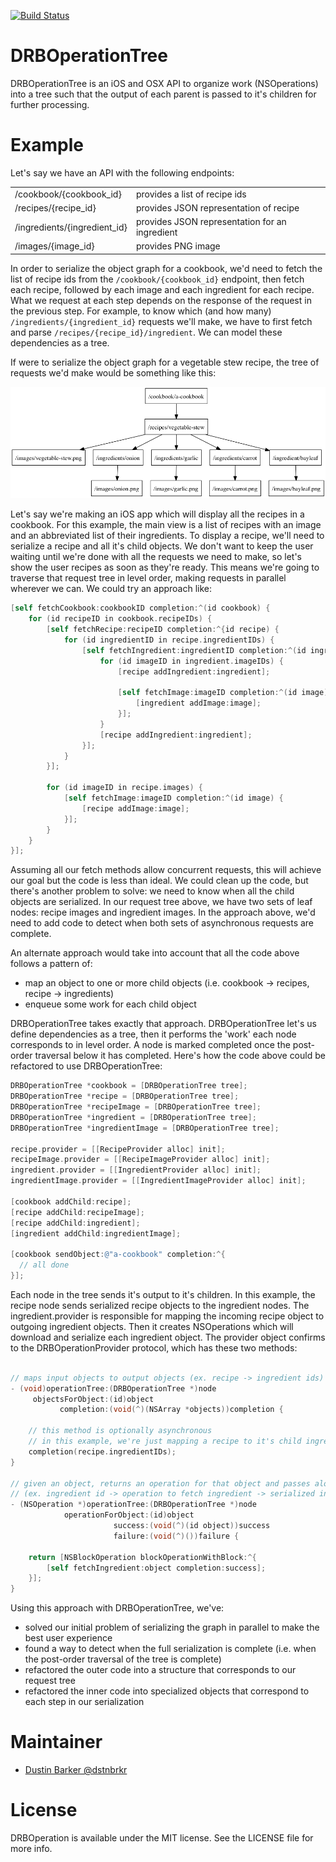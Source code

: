 [![Build Status](https://travis-ci.org/dstnbrkr/DRBOperationTree.png?branch=master)](https://travis-ci.org/dstnbrkr/DRBOperationTree)

# DRBOperationTree
DRBOperationTree is an iOS and OSX API to organize work (NSOperations) into a tree such that the output of each parent is passed to it's children for further processing.

# Example
Let's say we have an API with the following endpoints:

<table>
  <tr>
    <td>/cookbook/{cookbook_id}</td>
    <td>provides a list of recipe ids</td>
  </tr>
  <tr>
    <td>/recipes/{recipe_id}</td>
    <td>provides JSON representation of recipe</td>
  </tr>
  <tr>
    <td>/ingredients/{ingredient_id}</td>
    <td>provides JSON representation for an ingredient</td>
  </tr>
  <tr>
    <td>/images/{image_id}</td>
    <td>provides PNG image</td>
  </tr>
</table>

In order to serialize the object graph for a cookbook, we'd need to fetch the list of recipe ids from the `/cookbook/{cookbook_id}` endpoint, then fetch each recipe, followed by each image and each ingredient for each recipe. What we request at each step depends on the response of the request in the previous step. For example, to know which (and how many) `/ingredients/{ingredient_id}` requests we'll make, we have to first fetch and parse `/recipes/{recipe_id}/ingredient`. We can model these dependencies as a tree.

If were to serialize the object graph for a vegetable stew recipe, the tree of requests we'd make would be something like this:

![Cookbook Request Tree](cookbook.png)

Let's say we're making an iOS app which will display all the recipes in a cookbook. For this example, the main view is a list of recipes with an image and an abbreviated list of their ingredients. To display a recipe, we'll need to serialize a recipe and all it's child objects. We don't want to keep the user waiting until we're done with all the requests we need to make, so let's show the user recipes as soon as they're ready. This means we're going to traverse that request tree in level order, making requests in parallel wherever we can. We could try an approach like:

```objective-c
[self fetchCookbook:cookbookID completion:^(id cookbook) {
    for (id recipeID in cookbook.recipeIDs) {
        [self fetchRecipe:recipeID completion:^{id recipe) {
            for (id ingredientID in recipe.ingredientIDs) {
                [self fetchIngredient:ingredientID completion:^(id ingredient) {
                    for (id imageID in ingredient.imageIDs) {
                        [recipe addIngredient:ingredient];

                        [self fetchImage:imageID completion:^(id image) {
                            [ingredient addImage:image];
                        }];
                    }
                    [recipe addIngredient:ingredient];
                }];
            }
        }];
        
        for (id imageID in recipe.images) {
            [self fetchImage:imageID completion:^(id image) {
                [recipe addImage:image];
            }];
        }
    }
}];
```

Assuming all our fetch methods allow concurrent requests, this will achieve our goal but the code is less than ideal. We could clean up the code, but there's another problem to solve: we need to know when all the child objects are serialized. In our request tree above, we have two sets of leaf nodes: recipe images and ingredient images. In the approach above, we'd need to add code to detect when both sets of asynchronous requests are complete.

An alternate approach would take into account that all the code above follows a pattern of:
* map an object to one or more child objects (i.e. cookbook -> recipes, recipe -> ingredients)
* enqueue some work for each child object

DRBOperationTree takes exactly that approach. DRBOperationTree let's us define dependencies as a tree, then it performs the 'work' each node corresponds to in level order. A node is marked completed once the post-order traversal below it has completed. Here's how the code above could be refactored to use DRBOperationTree:

```objective-c
DRBOperationTree *cookbook = [DRBOperationTree tree];
DRBOperationTree *recipe = [DRBOperationTree tree];
DRBOperationTree *recipeImage = [DRBOperationTree tree];
DRBOperationTree *ingredient = [DRBOperationTree tree];
DRBOperationTree *ingredientImage = [DRBOperationTree tree];

recipe.provider = [[RecipeProvider alloc] init];
recipeImage.provider = [[RecipeImageProvider alloc] init];
ingredient.provider = [[IngredientProvider alloc] init];
ingredientImage.provider = [[IngredientImageProvider alloc] init];

[cookbook addChild:recipe];
[recipe addChild:recipeImage];
[recipe addChild:ingredient];
[ingredient addChild:ingredientImage];

[cookbook sendObject:@"a-cookbook" completion:^{
  // all done
}];
````

Each node in the tree sends it's output to it's children. In this example, the recipe node sends serialized recipe objects to the ingredient nodes. The ingredient.provider is responsible for mapping the incoming recipe object to outgoing ingredient objects. Then it creates NSOperations which will download and serialize each ingredient object. The provider object confirms to the DRBOperationProvider protocol, which has these two methods:

```objective-c

// maps input objects to output objects (ex. recipe -> ingredient ids) 
- (void)operationTree:(DRBOperationTree *)node
     objectsForObject:(id)object
           completion:(void(^)(NSArray *objects))completion {

    // this method is optionally asynchronous
    // in this example, we're just mapping a recipe to it's child ingredient ids
    completion(recipe.ingredientIDs);
}

// given an object, returns an operation for that object and passes along the result
// (ex. ingredient id -> operation to fetch ingredient -> serialized ingredient object)
- (NSOperation *)operationTree:(DRBOperationTree *)node
            operationForObject:(id)object
                       success:(void(^)(id object))success
                       failure:(void(^)())failure {

    return [NSBlockOperation blockOperationWithBlock:^{
        [self fetchIngredient:object completion:success];
    }];
}
```

Using this approach with DRBOperationTree, we've:
* solved our initial problem of serializing the graph in parallel to make the best user experience
* found a way to detect when the full serialization is complete (i.e. when the post-order traversal of the tree is complete)
* refactored the outer code into a structure that corresponds to our request tree
* refactored the inner code into specialized objects that correspond to each step in our serialization

# Maintainer

* [Dustin Barker @dstnbrkr](http://twitter.com/dstnbrkr)

# License

DRBOperation is available under the MIT license. See the LICENSE file for more info.












